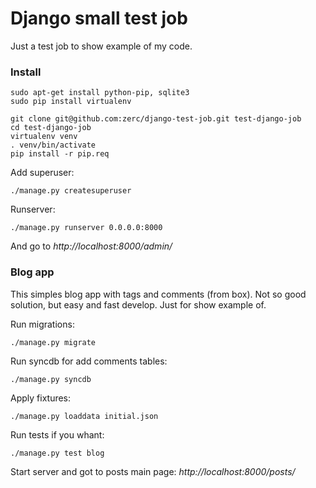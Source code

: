 Django small test job
=====================

Just a test job to show example of my code.

### Install
    sudo apt-get install python-pip, sqlite3
    sudo pip install virtualenv

    git clone git@github.com:zerc/django-test-job.git test-django-job
    cd test-django-job
    virtualenv venv
    . venv/bin/activate
    pip install -r pip.req

Add superuser:

    ./manage.py createsuperuser


Runserver:

    ./manage.py runserver 0.0.0.0:8000

And go to *http://localhost:8000/admin/*

### Blog app
This simples blog app with tags and comments (from box). Not so good solution, but easy and fast develop. Just for show example of.

Run migrations:

    ./manage.py migrate


Run syncdb for add comments tables:

    ./manage.py syncdb

Apply fixtures:

    ./manage.py loaddata initial.json

Run tests if you whant:

    ./manage.py test blog
    
Start server and got to posts main page: *http://localhost:8000/posts/*
